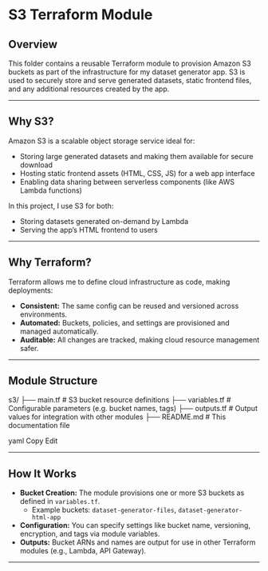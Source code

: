 # S3 Terraform Module

## Overview

This folder contains a reusable Terraform module to provision Amazon S3 buckets as part of the infrastructure for my dataset generator app. S3 is used to securely store and serve generated datasets, static frontend files, and any additional resources created by the app.

---

## Why S3?

Amazon S3 is a scalable object storage service ideal for:

- Storing large generated datasets and making them available for secure download
- Hosting static frontend assets (HTML, CSS, JS) for a web app interface
- Enabling data sharing between serverless components (like AWS Lambda functions)

In this project, I use S3 for both:
- Storing datasets generated on-demand by Lambda
- Serving the app’s HTML frontend to users

---

## Why Terraform?

Terraform allows me to define cloud infrastructure as code, making deployments:

- **Consistent:** The same config can be reused and versioned across environments.
- **Automated:** Buckets, policies, and settings are provisioned and managed automatically.
- **Auditable:** All changes are tracked, making cloud resource management safer.

---

## Module Structure

s3/
├── main.tf # S3 bucket resource definitions
├── variables.tf # Configurable parameters (e.g. bucket names, tags)
├── outputs.tf # Output values for integration with other modules
├── README.md # This documentation file

yaml
Copy
Edit

---

## How It Works

- **Bucket Creation:** The module provisions one or more S3 buckets as defined in `variables.tf`.
  - Example buckets: `dataset-generator-files`, `dataset-generator-html-app`
- **Configuration:** You can specify settings like bucket name, versioning, encryption, and tags via module variables.
- **Outputs:** Bucket ARNs and names are output for use in other Terraform modules (e.g., Lambda, API Gateway).

---
